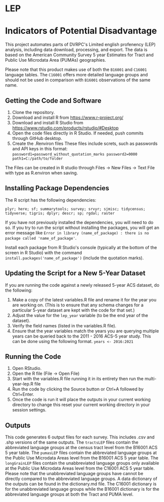 # LEP
# Indicators of Potential Disadvantage

This project automates parts of DVRPC's Limited english profenency (LEP) analysis, including data download, processing, and export. 
The data is based on the American Community Survey 5 year Estimates for Tract and Public Use Microdata Area (PUMAs) geographies.

Please note that this product makes use of both the `B16001` and `C16001` language tables. The `C16001` offers more detailed language groups and should not be used in comparison with `B16001` observations of the same name.

## Getting the Code and Software

1. Clone the repository. 
2. Download and install R from https://www.r-project.org/
3. Download and install R Studio from https://www.rstudio.com/products/rstudio/#Desktop
4. Open the code files directly in R Studio. If needed, push commits through GitHub desktop.
5. Create the .Renviron files 
These files include screts, such as passwords and API keys in this format:
`password1=password_without_quotation_marks
password2=0000
path1=C:/path/to/folder`

The Files can be created in R studio through Files -> New Files -> Text File with type as R.environ when saving.

## Installing Package Dependencies 

The R script has the following dependencies: 

`plyr; here; sf; summarytools; survey; srvyr; sjmisc; tidycensus; tidyverse; tigris; dplyr; descr; sp; rgdal; raster`

If you have not previously installed the dependencies, you will need to do so. If you try to run the script without installing the packages, you will get an error message like 
`Error in library (name_of_package) : there is no package called 'name_of_package'`.

Install each package from R Studio's console (typically at the bottom of the screen in R Studio) with the command  `install.packages('name_of_package')` (include the quotation marks). 

## Updating the Script for a New 5-Year Dataset

If you are running the code against a newly released 5-year ACS dataset, do the following:

1. Make a copy of the latest variables.R file  and rename it for the year you are working on. (This is to ensure that any schema changes for a particular 5-year dataset are kept with the code for that set.)
2. Adjust the value for the `lep_year` variable (to be the end year of the dataset).
3. Verify the field names (listed in the variables.R file).
4. Ensure that the year variables match the years you are querying multiple years can be queried back to the 2011 - 2016 ACS-5 year study. This can be done using the following format.
`years <- 2016:2021`

## Running the Code

1. Open RStudio. 
2. Open the R file (File -> Open File)
3. Start with the variables.R file running it in its entirety then run the multi-year-lep.R file
4. Run the code by clicking the Source button or Ctrl+A followed by Ctrl+Enter.
5. Once the code is run it will place the outputs in your current working directory to change this reset your current working directory in your session settings.

## Outputs
This code generates 6 output files for each survey. This includes .csv and .shp versions of the same outputs.
The `tractsLEP` files contain the abbreviated language groups at the census tract level from the B16001 ACS 5 year table.
The `pumasLEP` files contain the abbreviated language groups at the Public Use Microdata Areas level from the B16001 ACS 5 year table.
The `longGrainLEP` files contain the unabbreviated language groups only available at the Public Use Microdata Areas level from the C16001 ACS 5 year table.
Please note that the unabbreviated language groups have cannot be directly compared to the abbreviated language groups.
A data dictionary of the outputs can be found in the dictionary.md file. The C16001 dictionary is for the unabbreviated language groups while the B16001 dictionary is for the abbreviated language groups at both the Tract and PUMA level.